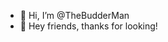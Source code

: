 - 👋 Hi, I’m @TheBudderMan
- 👀 Hey friends, thanks for looking! 

<!---
TheBudderMan/TheBudderMan is a ✨ special ✨ repository because its `README.md` (this file) appears on your GitHub profile.
You can click the Preview link to take a look at your changes.
--->
